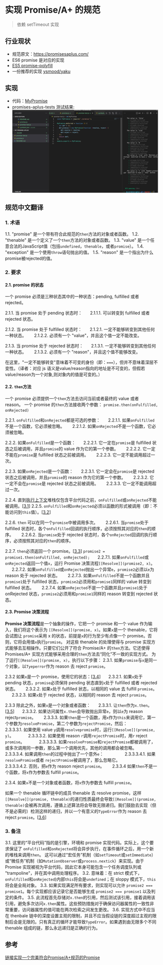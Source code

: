 # 实现 Promise/A+ 的规范 
> 依赖 setTimeout 实现

## 行业现状
- 规范原文：https://promisesaplus.com/
- ES6 promise 是对应的实现
- [ES5 promise-polyfill](https://github.com/taylorhakes/promise-polyfill)
- 一份推荐的实现 [ysmood/yaku](https://github.com/ysmood/yaku)

## 实现
- 代码：[MyPromise](./promise.js)
- promises-aplus-tests 测试结果: ![promises-aplus-tests 测试结果](./images/promises-aplus-tests.jpg)

## 规范中文翻译
### 1. 术语
  1.1. "promise" 是一个带有符合此规范的`then`方法的对象或者函数。
  1.2. "thenable" 是一个定义了一个`then`方法的对象或者函数。
  1.3. "value" 是一个任意合法的JavaScript值（包括`undefined`，`thenable`，或者`promise`）。
  1.4. "exception" 是一个使用`throw`语句抛出的值。
  1.5. "reason" 是一个指出为什么promise被rejected的值。

### 2. 要求
#### 2.1. promise 的状态
一个 promise 必须是三种状态其中的一种状态：pending, fulfilled 或者 rejected。

2.1.1. 当 promise 处于 pending 状态时：
&ensp; &ensp; 2.1.1.1. 可以转变到 fulfilled 或者 rejected 状态。

2.1.2. 当 promise 处于 fulfilled 状态时：
&ensp; &ensp; 2.1.2.1. 一定不能够转变到其他任何一种状态。
&ensp; &ensp; 2.1.2.2. 必须有一个 "value"，并且这个值一定不能改变。 

2.1.3. 当 promise 处于 rejected 状态时：
&ensp; &ensp; 2.1.3.1. 一定不能够转变到其他任何一种状态。
&ensp; &ensp; 2.1.3.2. 必须有一个 "reason"，并且这个值不能够改变。 

在这里，"一定不能够转变"意味着不可变的身份（即：`===`），但并不意味着深层不变性。（译者：对应 js 语义是value/reason指向的地址是不可变的，但假若value/reason为一个对象,则对象内的值是可变的。） 

#### 2.2. `then`方法
一个 promise 必须提供一个`then`方法去访问当前或者最终的 value 或者 reason。
一个 promise 的`then`方法接收两个参数：
```promise.then(onFulfilled, onRejected)```

2.2.1. `onFulfilled`和`onRejected`都是可选的参数：
&ensp; &ensp; 2.2.1.1. 如果`onFulfilled`不是一个函数，它必须被忽略。
&ensp; &ensp; 2.2.1.2. 如果`onRejected`不是一个函数，它必须被忽略。

2.2.2. 如果`onFulfilled`是一个函数：
&ensp; &ensp; 2.2.2.1. 它一定在`promise`是 fulfilled 状态之后被调用，并且`promise`的 value 作为它的第一个参数。
&ensp; &ensp; 2.2.2.2. 它一定不能在`promise`是 fulfilled 状态之前被调用。
&ensp; &ensp; 2.2.2.3. 它一定不能调用超过一次。

2.2.3. 如果`onRejected`是一个函数：
&ensp; &ensp; 2.2.3.1. 它一定会在`promise`是 rejected 状态之后被调用，并且`promise`的 reason 作为它的第一个参数。
&ensp; &ensp; 2.2.3.2. 它一定不会在`promise`是 rejected 状态之前被调用。
&ensp; &ensp; 2.2.3.3. 它一定不能调用超过一次。

2.2.4. 直到[执行上下文](https://es5.github.io/#x10.3)堆栈仅包含平台代码之前，`onFulfilled`或`onRejected`不能被调用。[<a href="#notes">3.1</a>]
2.2.5. `onFulfilled`和`onRejected`必须以函数的形式被调用（即：不能访问到`this`值）。[<a href="#notes">3.2</a>]

2.2.6. `then` 可以在同一个`promise`中被调用多次。
&ensp; &ensp; 2.2.6.1. 当`promise`处于 fulfilled 状态时，各个`onFulfilled`回调的执行顺序，必须按照其对应的`then`的顺序。
&ensp; &ensp; 2.2.6.2. 当`promise`处于 rejected 状态时，各个`onRejected`回调的执行顺序，必须按照其对应的`then`的顺序。

2.2.7. `then`必须返回一个 promise。[<a href="#notes">3.3</a>]
```promise2 = promise1.then(onFulfilled, onRejected);```
&ensp; &ensp; 2.2.7.1. 如果`onFulfilled`或`onRejected`返回一个值`x`，运行 Promise 决策流程`[[Resolve]](promise2, x)`。
&ensp; &ensp; 2.2.7.2. 如果`onFulfilled`或`onRejected`抛出一个异常`e`，`promise2`必须以`e`为 reason 处于 rejected 状态。
&ensp; &ensp; 2.2.7.3. 如果`onFulfilled`不是一个函数并且`promise1`处于 fulfilled 状态，`promise2`必须用和`promise1`同样的 value 转变到 fulfilled 状态。
&ensp; &ensp; 2.2.7.4. 如果`onRejected`不是一个函数并且`promise1`处于 onRejected 状态，`promise2`必须用和`promise1`同样的 reason 转变到 rejected 状态。

#### 2.3. Promise 决策流程
**Promise 决策流程**是一个抽象的操作，它把一个 promise 和一个 value 作为输入，我们将这个表示为 `[[Resolve]](promise, x)`。如果`x`是一个 thenable，它将会试图让 `promise`采用 x 的状态，前提是`x`的行为至少有点像一个 promise。否则，它将会用值`x`执行`promise`。
对这些 thenable 的处理使得与 promise 实现方式能够去互相操作。只要它们公开了符合 Promise/A+ 的`then`方法。它还使得 Promises/A+ 实现方式能够采用合理的`then`方法去“同化”不一致的实现方式。
为了运行`[[Resolve]](promise, x)`，执行以下步骤：
2.3.1. 如果`promise`与`x`是同一个对象，以`Tyeperror`作为 reason 去 reject `promise`。

2.3.2 如果`x`是一个 promise，使用它的状态：[<a href="#notes">3.4</a>]
&ensp; &ensp; 2.3.2.1. 如果`x`处于 pending 状态，`promise`必须保持 pending 状态直到`x`处于 fulfilled 或者 rejected 状态。
&ensp; &ensp; 2.3.2.2. 如果`x`处于 fulfilled 状态，以相同的 value 去 fulfill `promise`。
&ensp; &ensp; 2.3.2.3. 如果`x`处于 rejected 状态，以相同的 reason 去 reject `promise`。

2.3.3 除此之外，如果`x`是一个对象或者函数：
&ensp; &ensp; 2.3.3.1. 让`then`作为`x.then`。[<a href="#notes">3.5</a>]
&ensp; &ensp; 2.3.3.2. 如果访问属性`x.then`会导致抛出异常`e`，则以`e`为 reason reject`promise`。
&ensp; &ensp; 2.3.3.3. 如果`then`是一个函数，用`x`作为`this`来调用它，第一个参数为`resolvePromise`，第二个参数为`rejectPromise`，然后：
&ensp; &ensp; &ensp; &ensp; 2.3.3.3.1. 如果使用 value `y`调用`resolvepromise`时，运行`[[Resolve]](promise, y)`。
&ensp; &ensp; &ensp; &ensp; 2.3.3.3.2. 如果使用 reason `r`调用`rejectPromise`时，用`r` reject `promise`。
&ensp; &ensp; &ensp; &ensp; 2.3.3.3.3. 如果`resolvePromise`和`rejectPromise`都被调用了，或多次调用同一参数，那么第一个调用优先，其他的调用都会被忽略。
&ensp; &ensp; &ensp; &ensp; 2.3.3.3.4. 如果调用`then`的过程中抛出了一个意外`e`：
&ensp; &ensp; &ensp; &ensp; &ensp; &ensp; 2.3.3.3.4.1. 如果`resolvePromise`或者 `rejectPromise`被调用了，那么忽略它。
&ensp; &ensp; &ensp; &ensp; &ensp; &ensp; 2.3.3.3.4.2. 否则，把`e`作为 reason reject `promise`。
&ensp; &ensp; 2.3.3.4 如果`then`不是一个函数，将`x`作为参数去 fulfill `promise`。

2.3.4. 如果`x`不是一个对象或者函数，将`x`作为参数去 fulfill `promise`。

如果一个 thenable 循环链中的成员 thenable 去 resolve promise，这样`[[Resolve]](promise, thenable)`的递归性质最终会导致`[[Resolve]](promise, thenable)`会被再次调用，遵循上述算法将会导致无限递归。我们鼓励去实现（但不是必需的）检测这样的递归，并以一个有意义的`TypeError`作为 reason 去 reject `promise`。[<a href="#notes">3.6</a>]

### 3. <a name="notes">备注</a>
3.1. 这里的“平台代码”指的是引擎，环境和 promise 实现代码。实际上，这个要求保证了 `onFulfilled`和`onRejected`将会异步执行，在事件循环之后，用一个新的堆栈来调用`then`。 这可以通过“宏任务”机制（如`setTimeout`或`setImmediate`）或“微任务”机制（如`MutationObserver`或`process.nextick`）来实现。由于 Promise 实现被视为平台代码，因此它本身可能包含一个任务调度队列或 "trampoline"，并在其中调用处理程序。
3.2. 意味着：在 strict 模式下，`onFulfilled`和`onRejected`)内部`this`将会是`undefined`；在 sloppy 模式下，`this`将会是全局对象。
3.3. 如果实现满足所有要求，则实现可以允许 `promise2 === promise1`。每个实现都应该记录它是否能够生成 `promise2 === promise1` 以及判定的条件。
3.5. 此流程首先存储对`x.then`的引用，然后测试该引用，接着调用该引用，避免多次访问`x.then`属性。这些预防措施对于确保访问器属性的一致性非常重要，访问器属性的值可能在两次检索之间发生更改。
3.6. 实现方式中不应当在 thenbale 链中的深度设置主观的限制，并且不应当假设链的深度超过主观的限制后会是无限的。只有真正的循环才能导致`TypeError`。如果遇到由无限多个不同 thenable 组成的链，那么永远递归是正确的行为。

## 参考
[链接实现一个完美符合Promise/A+规范的Promise](https://github.com/forthealllight/blog/issues/4)
      